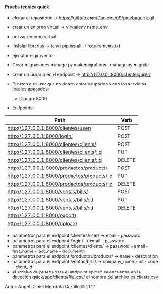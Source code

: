 #### Prueba técnica quick

- clonar el repositorio -> https://github.com/Danielmc09/pruebaquick.git
- crear un entorno virtual  -> virtualenv name_env
- activar entorno virtual 
- instalar librerias  ->  (env) pip install -r requirements.txt 
- ejecutar el proyecto 
- Crear migraciones manage.py makemigrations - manage.py migrate
- crear un usuario en el endpoint -> http://127.0.0.1:8000/clientes/user/

- Puertos a utilizar que no deben estar ocupados o con los servicios locales apagados:
  - Django: 8000

- Endpoints:

|Path|Verb
|----|----
|http://127.0.0.1:8000/clientes/user/|POST
|http://127.0.0.1:8000/login/|POST
|http://127.0.0.1:8000/clientes/clients/|POST
|http://127.0.0.1:8000/clientes/clients/:id|PUT
|http://127.0.0.1:8000/clientes/clients/:id|DELETE
|http://127.0.0.1:8000/productos/products/|POST
|http://127.0.0.1:8000/productos/products/:id|PUT
|http://127.0.0.1:8000/productos/products/:id|DELETE
|http://127.0.0.1:8000/ventas/bills/|POST
|http://127.0.0.1:8000/ventas/bills/:id|PUT
|http://127.0.0.1:8000/ventas/bills/:id|DELETE
|http://127.0.0.1:8000/export/
|http://127.0.0.1:8000/upload/

- parametros para el endpoint /clientes/user/ -> email - password
- parametros para el endpoint /login/ -> email - password
- parametros para el endpoint /clientes/clients/ -> password - email - first_name - last_name - documento
- parametros para el endpoint /productos/products/ -> name - description
- parametros para el endpoint /ventas/bills/ -> company_name - nit - code - client_id
- el archivo de prueba para el endpoint upload se encuentra en la dirección quick/app/clients/file_csv/ el nombre del archivo es clients.csv

Autor: Angel Daniel Menideta Castillo © 2021
